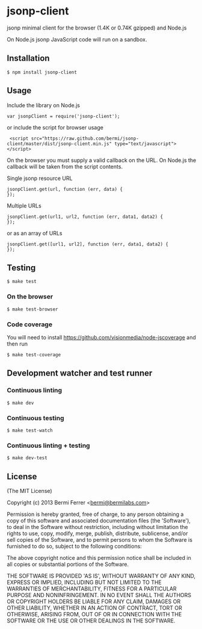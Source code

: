 # jsonp-client

jsonp minimal client for the browser (1.4K or 0.74K gzipped) and Node.js

On Node.js jsonp JavaScript code will run on a sandbox.

## Installation

    $ npm install jsonp-client

## Usage

Include the library on Node.js

    var jsonpClient = require('jsonp-client');

or include the script for browser usage

     <script src="https://raw.github.com/bermi/jsonp-client/master/dist/jsonp-client.min.js" type="text/javascript"></script>

On the browser you must supply a valid callback on the URL. On Node.js the callback
will be taken from the script contents.

Single jsonp resource URL

    jsonpClient.get(url, function (err, data) {
    });

Multiple URLs

    jsonpClient.get(url1, url2, function (err, data1, data2) {
    });

or as an array of URLs

    jsonpClient.get([url1, url2], function (err, data1, data2) {
    });

## Testing

    $ make test

### On the browser

    $ make test-browser

### Code coverage

You will need to install https://github.com/visionmedia/node-jscoverage
and then run

    $ make test-coverage

## Development watcher and test runner

### Continuous linting

    $ make dev

### Continuous testing

    $ make test-watch

### Continuous linting + testing

    $ make dev-test


## License

(The MIT License)

Copyright (c) 2013 Bermi Ferrer &lt;bermi@bermilabs.com&gt;

Permission is hereby granted, free of charge, to any person obtaining
a copy of this software and associated documentation files (the
'Software'), to deal in the Software without restriction, including
without limitation the rights to use, copy, modify, merge, publish,
distribute, sublicense, and/or sell copies of the Software, and to
permit persons to whom the Software is furnished to do so, subject to
the following conditions:

The above copyright notice and this permission notice shall be
included in all copies or substantial portions of the Software.

THE SOFTWARE IS PROVIDED 'AS IS', WITHOUT WARRANTY OF ANY KIND,
EXPRESS OR IMPLIED, INCLUDING BUT NOT LIMITED TO THE WARRANTIES OF
MERCHANTABILITY, FITNESS FOR A PARTICULAR PURPOSE AND NONINFRINGEMENT.
IN NO EVENT SHALL THE AUTHORS OR COPYRIGHT HOLDERS BE LIABLE FOR ANY
CLAIM, DAMAGES OR OTHER LIABILITY, WHETHER IN AN ACTION OF CONTRACT,
TORT OR OTHERWISE, ARISING FROM, OUT OF OR IN CONNECTION WITH THE
SOFTWARE OR THE USE OR OTHER DEALINGS IN THE SOFTWARE.